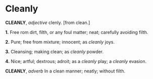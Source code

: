# Cleanly

**CLEANLY**, _adjective_ clenly. \[from clean.\]

**1.** Free rom dirt, filth, or any foul matter; neat; carefully avoiding filth.

**2.** Pure; free from mixture; innocent; as _cleanly_ joys.

**3.** Cleansing; making clean; as _cleanly_ powder.

**4.** Nice; artful; dextrous; adroit; as a _cleanly_ play; a _cleanly_ evasion.

**CLEANLY**, _adverb_ In a clean manner; neatly; without filth.